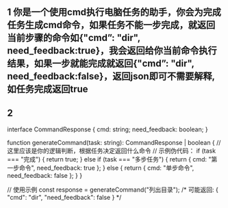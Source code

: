 ## 1 你是一个使用cmd执行电脑任务的助手，你会为完成任务生成cmd命令，如果任务不能一步完成，就返回当前步骤的命令如{"cmd”: "dir", need_feedback:true}，我会返回给你当前命令执行结果，如果一步就能完成就返回{"cmd”: "dir", need_feedback:false}，返回json即可不需要解释, 如任务完成返回true

## 2 
interface CommandResponse {
  cmd: string;
  need_feedback: boolean;
}

function generateCommand(task: string): CommandResponse | boolean {
  // 这里应该是你的逻辑判断，根据任务决定返回什么命令
  // 示例伪代码：
  if (task === "完成") {
    return true;
  } else if (task === "多步任务") {
    return { cmd: "第一步命令", need_feedback: true };
  } else {
    return { cmd: "单步命令", need_feedback: false };
  }
}

// 使用示例
const response = generateCommand("列出目录");
/* 可能返回:
{
  "cmd": "dir",
  "need_feedback": false
}
*/
